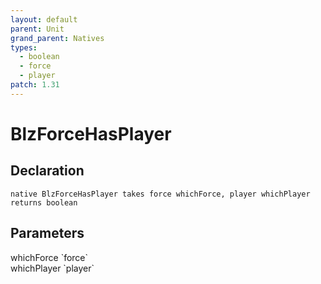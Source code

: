 ```yaml
---
layout: default
parent: Unit
grand_parent: Natives
types:
  - boolean
  - force
  - player
patch: 1.31
---
```


# BlzForceHasPlayer

## Declaration

```
native BlzForceHasPlayer takes force whichForce, player whichPlayer returns boolean
```

## Parameters
<dl>
  <dt>whichForce `force`</dt>
  <dd></dd>

  <dt>whichPlayer `player`</dt>
  <dd></dd>
</dl>